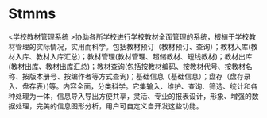 # Stmms
 <学校教材管理系统 >协助各所学校进行学校教材全面管理的系统，根植于学校教材管理的实际情况，实用而科学。包括教材预订（教材预订、查询）；教材入库(教材入库、教材入库汇总)；教材管理(教材管理、超储教材、短线教材)；教材出库(教材出库、教材出库汇总)；教材查询(包括按教材编码、按教材代号、按教材名称、按版本册号、按编作者等方式查询)；基础信息（基础信息）；盘存（盘存录入、盘存表）)等。内容全面，分类科学。它集输入、维护、查询、筛选、统计和各种处理为一体，信息导入导出方便共享，灵活、专业的报表设计，形象、增强的数据处理，完美的信息图形分析，用户可自定义自开发这些功能。
